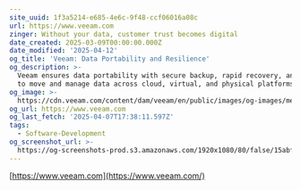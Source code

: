 ```yaml
---
site_uuid: 1f3a5214-e685-4e6c-9f48-ccf06016a08c
url: https://www.veeam.com
zinger: Without your data, customer trust becomes digital
date_created: 2025-03-09T00:00:00.000Z
date_modified: '2025-04-12'
og_title: 'Veeam: Data Portability and Resilience'
og_description: >-
  Veeam ensures data portability with secure backup, rapid recovery, and freedom
  to move and manage data across cloud, virtual, and physical platforms.
og_image: >-
  https://cdn.veeam.com/content/dam/veeam/en/public/images/og-images/meta_banner_veeam.png?ck=1727350264892
og_url: https://www.veeam.com
og_last_fetch: '2025-04-07T17:38:11.597Z'
tags:
  - Software-Development
og_screenshot_url: >-
  https://og-screenshots-prod.s3.amazonaws.com/1920x1080/80/false/15abf5976719edfad686a2b85d14aec02efc7612fcf52224670d2ed9a5f7d22a.jpeg
---
```




















[https://www.veeam.com](https://www.veeam.com/)